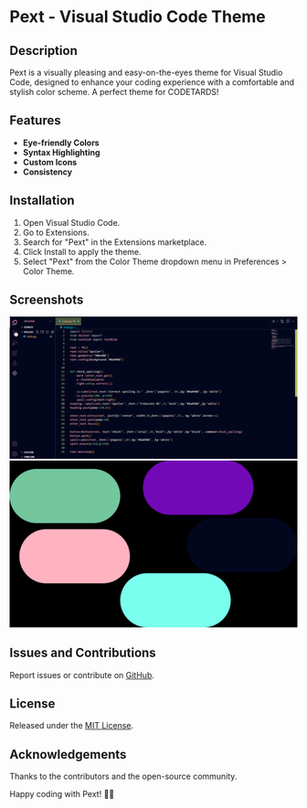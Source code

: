 # Pext - Visual Studio Code Theme


## Description

Pext is a visually pleasing and easy-on-the-eyes theme for Visual Studio Code, designed to enhance your coding experience with a comfortable and stylish color scheme. A perfect theme for CODETARDS!

## Features

- **Eye-friendly Colors**
- **Syntax Highlighting**
- **Custom Icons**
- **Consistency**

## Installation

1. Open Visual Studio Code.
2. Go to Extensions.
3. Search for "Pext" in the Extensions marketplace.
4. Click Install to apply the theme.
5. Select "Pext" from the Color Theme dropdown menu in Preferences > Color Theme.

## Screenshots

![Screenshot 1](./images/pext%20theme.png)
![Colors](./images/pext%20theme%20colors.png)

## Issues and Contributions

Report issues or contribute on [GitHub](https://github.com/askadityapandey/pext-theme).

## License

Released under the [MIT License](https://opensource.org/licenses/MIT).

## Acknowledgements

Thanks to the contributors and the open-source community.

Happy coding with Pext! 🎨🚀
